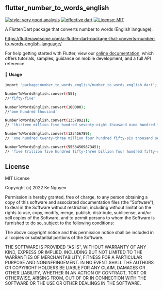  ## flutter_number_to_words_english

[![style: very good analysis][very_good_analysis_badge]][very_good_analysis_link] [![effective dart](https://img.shields.io/badge/style-effective_dart-40c4ff.svg)](https://dart.dev/guides/language/effective-dart) [![License: MIT](https://img.shields.io/badge/License-MIT-yellow.svg)](https://github.com/kenguyenduc/flutter_number_to_words_english/blob/master/LICENSE)

[very_good_analysis_badge]: https://img.shields.io/badge/style-very_good_analysis-B22C89.svg
[very_good_analysis_link]: https://pub.dev/packages/very_good_analysis

A Flutter/Dart package that converts number to words (English language).

https://flutterawesome.com/a-flutter-dart-package-that-converts-number-to-words-english-language/

 For help getting started with Flutter, view our
[online documentation](https://flutter.dev/docs), which offers tutorials,
samples, guidance on mobile development, and a full API reference.

#### :small_orange_diamond: Usage
```sh
import 'package:number_to_words_english/number_to_words_english.dart';

NumberToWordsEnglish.convert(55);
//'fifty-five'

NumberToWordsEnglish.convert(100000);
//'one hundred thousand'

NumberToWordsEnglish.convert(13578921);
// 'thirteen million five hundred seventy-eight thousand nine hundred twenty-one'

NumberToWordsEnglish.convert(123456789);
// 'one hundred twenty-three million four hundred fifty-six thousand seven hundred eighty-nine'

NumberToWordsEnglish.convert(5553456987345);
// 'five trillion five hundred fifty-three billion four hundred fifty-six million nine hundred eighty-seven thousand three hundred forty-five'

```

License
----------
MIT License

Copyright (c) 2022 Ke Nguyen

Permission is hereby granted, free of charge, to any person obtaining a copy
of this software and associated documentation files (the "Software"), to deal
in the Software without restriction, including without limitation the rights
to use, copy, modify, merge, publish, distribute, sublicense, and/or sell
copies of the Software, and to permit persons to whom the Software is
furnished to do so, subject to the following conditions:

The above copyright notice and this permission notice shall be included in all
copies or substantial portions of the Software.

THE SOFTWARE IS PROVIDED "AS IS", WITHOUT WARRANTY OF ANY KIND, EXPRESS OR
IMPLIED, INCLUDING BUT NOT LIMITED TO THE WARRANTIES OF MERCHANTABILITY,
FITNESS FOR A PARTICULAR PURPOSE AND NONINFRINGEMENT. IN NO EVENT SHALL THE
AUTHORS OR COPYRIGHT HOLDERS BE LIABLE FOR ANY CLAIM, DAMAGES OR OTHER
LIABILITY, WHETHER IN AN ACTION OF CONTRACT, TORT OR OTHERWISE, ARISING FROM,
OUT OF OR IN CONNECTION WITH THE SOFTWARE OR THE USE OR OTHER DEALINGS IN THE
SOFTWARE.
